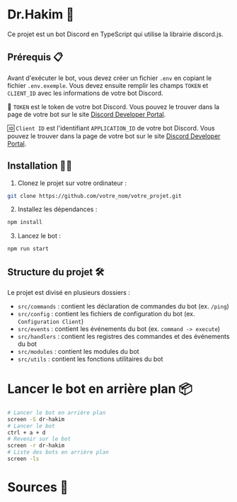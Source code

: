 # Dr.Hakim 🤖

Ce projet est un bot Discord en TypeScript qui utilise la librairie discord.js. 

## Prérequis 📋

Avant d'exécuter le bot, vous devez créer un fichier `.env` en copiant le fichier `.env.exemple`. Vous devez ensuite remplir les champs `TOKEN` et `CLIENT_ID` avec les informations de votre bot Discord.

🔑 `TOKEN` est le token de votre bot Discord. Vous pouvez le trouver dans la page de votre bot sur le site [Discord Developer Portal](https://discord.com/developers/applications).

🆔 `Client ID` est l'identifiant `APPLICATION_ID` de votre bot Discord. Vous pouvez le trouver dans la page de votre bot sur le site [Discord Developer Portal](https://discord.com/developers/applications).

## Installation 🚀🔧

1. Clonez le projet sur votre ordinateur : 

```bash
git clone https://github.com/votre_nom/votre_projet.git
```	
2. Installez les dépendances : 

```bash
npm install
```

3. Lancez le bot :
```bash
npm run start
```

## Structure du projet 🛠️

Le projet est divisé en plusieurs dossiers :

- `src/commands` : contient les déclaration de commandes du bot (ex. `/ping`)
- `src/config` : contient les fichiers de configuration du bot (ex. `Configuration Client`)
- `src/events` : contient les événements du bot (ex. `command -> execute`)
- `src/handlers` : contient les registres des commandes et des événements du bot 
- `src/modules` : contient les modules du bot 
- `src/utils` : contient les fonctions utilitaires du bot 



# Lancer le bot en arrière plan 📦

```bash
# Lancer le bot en arrière plan
screen -S dr-hakim
# Lancer le bot
ctrl + a + d
# Revenir sur le bot
screen -r dr-hakim
# Liste des bots en arrière plan
screen -ls
```

# Sources 📖


